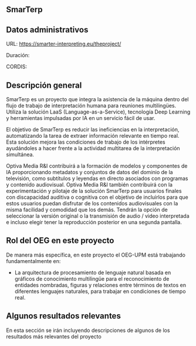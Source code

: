## SmarTerp

## Datos administrativos
URL: https://smarter-interpreting.eu/theproject/

Duración: 

CORDIS: 

## Descripción general
SmarTerp es un proyecto que integra la asistencia de la máquina dentro del flujo de trabajo de interpretación humana para reuniones multilingües. Utiliza la solución LaaS (Language-as-a-Service), tecnología Deep Learning y herramientas impulsadas por IA en un servicio fácil de usar.

El objetivo de SmarTerp es reducir las ineficiencias en la interpretación, automatizando la tarea de extraer información relevante en tiempo real. Esta solución mejora las condiciones de trabajo de los intérpretes ayudándoles a hacer frente a la actividad multitarea de la interpretación simultánea.

Optiva Media R&I contribuirá a la formación de modelos y componentes de IA proporcionando metadatos y conjuntos de datos del dominio de la televisión, como subtítulos y leyendas en directo asociados con programas y contenido audiovisual. Optiva Media R&I también contribuirá con la experimentación y pilotaje de la solución SmarTerp para usuarios finales con discapacidad auditiva o cognitiva con el objetivo de incluirlos para que estos usuarios puedan disfrutar de los contenidos audiovisuales con la misma facilidad y comodidad que los demás. Tendrán la opción de seleccionar la versión original o la transmisión de audio / video interpretada e incluso elegir tener la reproducción posterior en una segunda pantalla.

## Rol del OEG en este proyecto
De manera más específica, en este proyecto el OEG-UPM está trabajando fundamentalmente en:
* La arquitectura de procesamiento de lenguaje natural basada en gráficos de conocimiento multilingüe para el reconocimiento de entidades nombradas, figuras y relaciones entre términos de textos en diferentes lenguajes naturales, para trabajar en condiciones de tiempo real.

## Algunos resultados relevantes
En esta sección se irán incluyendo descripciones de algunos de los resultados más relevantes del proyecto 
